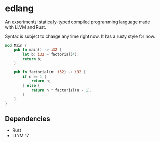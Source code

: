 # edlang

An experimental statically-typed compiled programming language made with LLVM and Rust.

Syntax is subject to change any time right now. It has a rusty style for now.

```rust
mod Main {
    pub fn main() -> i32 {
        let b: i32 = factorial(4);
        return b;
    }

    pub fn factorial(n: i32) -> i32 {
        if n == 1 {
            return n;
        } else {
            return n * factorial(n - 1);
        }
    }
}
```

## Dependencies

- Rust
- LLVM 17
